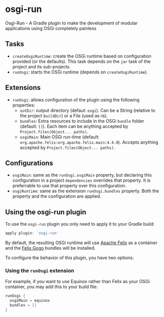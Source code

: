 osgi-run
========

Osgi-Run - A Gradle plugin to make the development of modular applications using OSGi completely painless

## Tasks

  * ``createOsgiRuntime``: create the OSGi runtime based on configuration provided (or the defaults).
      This task depends on the ``jar`` task of the project and its sub-projects.
  * ``runOsgi``: starts the OSGi runtime (depends on ``createOsgiRuntime``).

## Extensions

  * ``runOsgi``: allows configuration of the plugin using the following properties:
    * ``outDir``: output directory (defaut: ``osgi``).
        Can be a String (relative to the project ``buildDir``) or a File (used as-is).
    * ``bundles``: Extra resources to include in the OSGi ``bundle`` folder (default: ``[]``).
        Each item can be anything accepted by ``Project.files(Object... paths)``.
    * ``osgiMain``: Main OSGi run-time (default: ``org.apache.felix:org.apache.felix.main:4.4.0``).
        Accepts anything accepted by ``Project.files(Object... paths)``.

## Configurations

  * ``osgiMain``: same as the ``runOsgi.osgiMain`` property, but declaring this configuration in a project ``dependencies``
      overrides that property. It is preferrable to use that property over this configuration.
  * ``osgiRuntime``: same as the extension ``runOsgi.bundles`` property.
      Both the property and the configuration are applied.

## Using the osgi-run plugin

To use the ``osgi-run`` plugin you only need to apply it to your Gradle build:

```groovy
apply plugin: 'osgi-run'
```

By default, the resulting OSGi runtime will use [Apache Felix](http://felix.apache.org/) as a container
and the [Felix Gogo](http://felix.apache.org/documentation/subprojects/apache-felix-gogo.html) bundles will be installed.

To configure the behavior of this plugin, you have two options:

### Using the ``runOsgi`` extension

For example, if you want to use Equinox rather than Felix as your OSGi container, you may add this to your build file:

```groovy
runOsgi {
  osgiMain = equinox
  bundles = []
}
```

